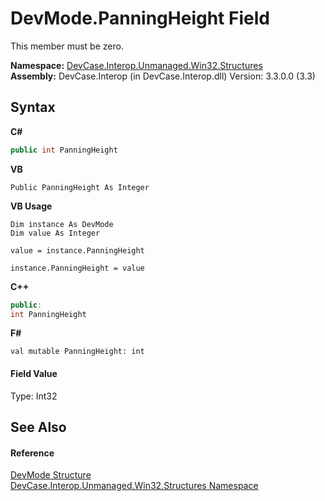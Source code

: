 # DevMode.PanningHeight Field
 

This member must be zero.

**Namespace:**&nbsp;<a href="N_DevCase_Interop_Unmanaged_Win32_Structures">DevCase.Interop.Unmanaged.Win32.Structures</a><br />**Assembly:**&nbsp;DevCase.Interop (in DevCase.Interop.dll) Version: 3.3.0.0 (3.3)

## Syntax

**C#**<br />
``` C#
public int PanningHeight
```

**VB**<br />
``` VB
Public PanningHeight As Integer
```

**VB Usage**<br />
``` VB Usage
Dim instance As DevMode
Dim value As Integer

value = instance.PanningHeight

instance.PanningHeight = value
```

**C++**<br />
``` C++
public:
int PanningHeight
```

**F#**<br />
``` F#
val mutable PanningHeight: int
```


#### Field Value
Type: Int32

## See Also


#### Reference
<a href="T_DevCase_Interop_Unmanaged_Win32_Structures_DevMode">DevMode Structure</a><br /><a href="N_DevCase_Interop_Unmanaged_Win32_Structures">DevCase.Interop.Unmanaged.Win32.Structures Namespace</a><br />